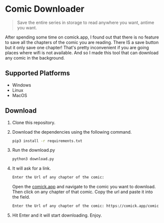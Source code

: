 # Comic Downloader

 > Save the entire series in storage to read anywhere you want, antime you want.

After spending some time on comick.app, I found out that there is no feature to save all the chapters of the comic you are reading.
There IS a save button but it only save one chapter! That's pretty inconvenient if you are going places where wifi is not available.
And so I made this tool that can download any comic in the background.

## Supported Platforms

- Windows
- Linux
- MacOS

## Download

1. Clone this repository.

2. Download the dependencies using the following command.

    ```sh
    pip3 install -r requirements.txt
    ```

3. Run the download.py

    ```sh
    python3 download.py
    ```

4. It will ask for a link.

    ```sh
    Enter the Url of any chapter of the comic: 
    ```

    Open the [comick.app](https://comick.app) and navigate to the comic you want to download.
    Then click on any chapter of that comic.
    Copy the url and paste it into the field.

    ```sh
    Enter the Url of any chapter of the comic: https://comick.app/comic/00-grand-blue/72Poy-chapter-22-en
    ```

5. Hit Enter and it will start downloading. Enjoy.
